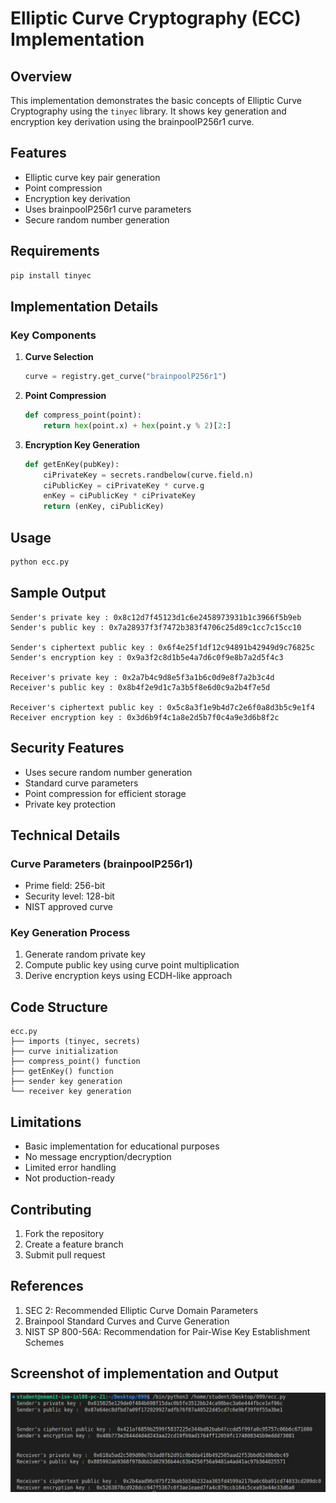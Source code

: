 # Elliptic Curve Cryptography (ECC) Implementation

## Overview

This implementation demonstrates the basic concepts of Elliptic Curve Cryptography using the `tinyec` library. It shows key generation and encryption key derivation using the brainpoolP256r1 curve.

## Features

- Elliptic curve key pair generation
- Point compression
- Encryption key derivation
- Uses brainpoolP256r1 curve parameters
- Secure random number generation

## Requirements

```bash
pip install tinyec
```

## Implementation Details

### Key Components

1. **Curve Selection**

   ```python
   curve = registry.get_curve("brainpoolP256r1")
   ```

2. **Point Compression**

   ```python
   def compress_point(point):
       return hex(point.x) + hex(point.y % 2)[2:]
   ```

3. **Encryption Key Generation**
   ```python
   def getEnKey(pubKey):
       ciPrivateKey = secrets.randbelow(curve.field.n)
       ciPublicKey = ciPrivateKey * curve.g
       enKey = ciPublicKey * ciPrivateKey
       return (enKey, ciPublicKey)
   ```

## Usage

```python
python ecc.py
```

## Sample Output

```
Sender's private key : 0x8c12d7f45123d1c6e2458973931b1c3966f5b9eb
Sender's public key : 0x7a28937f3f7472b383f4706c25d89c1cc7c15cc10

Sender's ciphertext public key : 0x6f4e25f1df12c94891b42949d9c76825c
Sender's encryption key : 0x9a3f2c8d1b5e4a7d6c0f9e8b7a2d5f4c3

Receiver's private key : 0x2a7b4c9d8e5f3a1b6c0d9e8f7a2b3c4d
Receiver's public key : 0x8b4f2e9d1c7a3b5f8e6d0c9a2b4f7e5d

Receiver's ciphertext public key : 0x5c8a3f1e9b4d7c2e6f0a8d3b5c9e1f4
Receiver encryption key : 0x3d6b9f4c1a8e2d5b7f0c4a9e3d6b8f2c
```

## Security Features

- Uses secure random number generation
- Standard curve parameters
- Point compression for efficient storage
- Private key protection

## Technical Details

### Curve Parameters (brainpoolP256r1)

- Prime field: 256-bit
- Security level: 128-bit
- NIST approved curve

### Key Generation Process

1. Generate random private key
2. Compute public key using curve point multiplication
3. Derive encryption keys using ECDH-like approach

## Code Structure

```
ecc.py
├── imports (tinyec, secrets)
├── curve initialization
├── compress_point() function
├── getEnKey() function
├── sender key generation
└── receiver key generation
```

## Limitations

- Basic implementation for educational purposes
- No message encryption/decryption
- Limited error handling
- Not production-ready

## Contributing

1. Fork the repository
2. Create a feature branch
3. Submit pull request

## References

1. SEC 2: Recommended Elliptic Curve Domain Parameters
2. Brainpool Standard Curves and Curve Generation
3. NIST SP 800-56A: Recommendation for Pair-Wise Key Establishment Schemes

## Screenshot of implementation and Output

![RSA](./images/ECC%20output.png)
